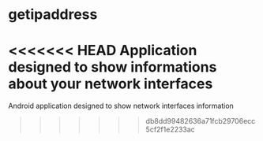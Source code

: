 getipaddress
============

<<<<<<< HEAD
Application designed to show informations about your network interfaces
=======
Android application designed to show network interfaces information
>>>>>>> db8dd99482636a71fcb29706ecc5cf2f1e2233ac
